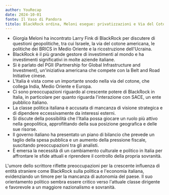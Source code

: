 ```yaml
---
author: YouRecap
date: 2024-10-01
fonte: Il Vaso di Pandora
titolo: BlackRock ordina, Meloni esegue: privatizzazioni e Via del Cotone - Matteo Brandi Gilberto Trombetta
---
```


- Giorgia Meloni ha incontrato Larry Fink di BlackRock per discutere di questioni geopolitiche, tra cui Israele, la via del cotone americana, le politiche dei BRICS in Medio Oriente e la ricostruzione dell'Ucraina.
- BlackRock è il più grande gestore di investimenti al mondo e ha investimenti significativi in molte aziende italiane.
- Si è parlato del PGII (Partnership for Global Infrastructure and Investment), un'iniziativa americana che compete con la Belt and Road Initiative cinese.
- L'Italia è vista come un importante snodo nella via del cotone, che collega India, Medio Oriente e Europa.
- Ci sono preoccupazioni riguardo al crescente potere di BlackRock in Italia, in particolare per quanto riguarda l'interazione con SACE, un ente pubblico italiano.
- La classe politica italiana è accusata di mancanza di visione strategica e di dipendere eccessivamente da interessi esterni.
- Si discute della possibilità che l'Italia possa giocare un ruolo più attivo nella geopolitica, approfittando della sua posizione geografica e delle sue risorse.
- Il governo italiano ha presentato un piano di bilancio che prevede un taglio della spesa pubblica e un aumento della pressione fiscale, suscitando preoccupazioni tra gli analisti.
- È emersa la necessità di un cambiamento culturale e politico in Italia per affrontare le sfide attuali e riprendere il controllo della propria sovranità.

L'umore dello scrittore riflette preoccupazioni per la crescente influenza di entità straniere come BlackRock sulla politica e l'economia italiana, evidenziando un timore per la mancanza di autonomia del paese. Il suo orientamento politico sembra essere critico verso l'attuale classe dirigente e favorevole a un maggiore nazionalismo e sovranità.
